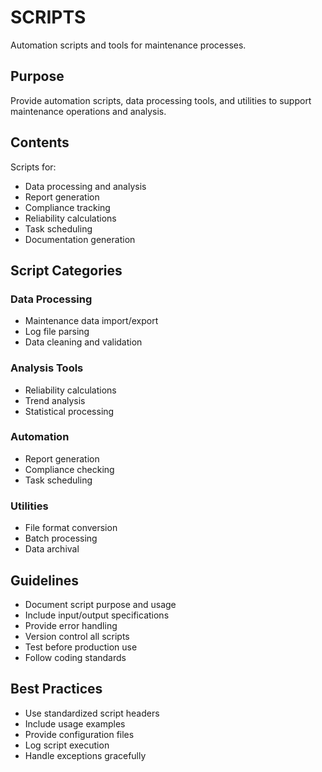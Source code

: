 # SCRIPTS

Automation scripts and tools for maintenance processes.

## Purpose

Provide automation scripts, data processing tools, and utilities to support maintenance operations and analysis.

## Contents

Scripts for:
- Data processing and analysis
- Report generation
- Compliance tracking
- Reliability calculations
- Task scheduling
- Documentation generation

## Script Categories

### Data Processing
- Maintenance data import/export
- Log file parsing
- Data cleaning and validation

### Analysis Tools
- Reliability calculations
- Trend analysis
- Statistical processing

### Automation
- Report generation
- Compliance checking
- Task scheduling

### Utilities
- File format conversion
- Batch processing
- Data archival

## Guidelines

- Document script purpose and usage
- Include input/output specifications
- Provide error handling
- Version control all scripts
- Test before production use
- Follow coding standards

## Best Practices

- Use standardized script headers
- Include usage examples
- Provide configuration files
- Log script execution
- Handle exceptions gracefully
